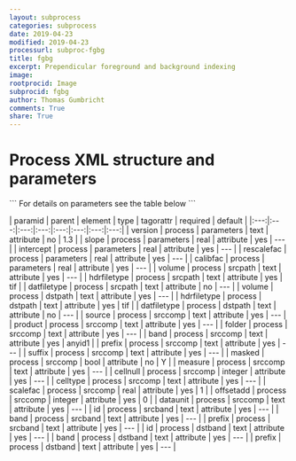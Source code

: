 ```yaml
---
layout: subprocess
categories: subprocess
date: 2019-04-23
modified: 2019-04-23
processurl: subproc-fgbg
title: fgbg
excerpt: Prependicular foreground and background indexing
image: 
rootprocid: Image
subprocid: fgbg
author: Thomas Gumbricht
comments: True
share: True
---
```


<h1 class='foot-description'>Process XML structure and parameters</h1>
```
For details on parameters see the table below
<?xml version="1.0" ?>
<process>
  <!--Generated from python-->
  <userproj plotid="yourplotid" projectid="yourprojectid" siteid="yoursiteid" system="systemid" tractid="yourtractid" userid="youruserid"/>
  <period endday="DD" endmonth="MM" endyear="YYYY" seasonendday="DD" seasonendmonth="MM" seasonstartday="DD" seasonstartmonth="MM" startday="DD" startmonth="MM" startyear="YYYY" timestep="timestep"/>
  <parameters calibfac="xyz.abc" intercept="xyz.abc" rescalefac="xyz.abc" slope="xyz.abc" version="txtstring"/>
  <srcpath datfiletype="txtstring" hdrfiletype="txtstring" volume="txtstring"/>
  <dstpath datfiletype="txtstring" hdrfiletype="txtstring" volume="txtstring"/>
  <srccomp band="txtstring" cellnull="xyz" celltype="txtstring" dataunit="txtstring" folder="txtstring" masked="True/False" measure="txtstring" offsetadd="xyz" prefix="txtstring" product="txtstring" scalefac="xyz.abc" source="txtstring" suffix="txtstring"/>
  <srcband band="txtstring" id="txtstring" prefix="txtstring"/>
  <dstband band="txtstring" id="txtstring" prefix="txtstring"/>
</process>
```

| paramid | parent | element | type | tagorattr | required | default |
|:---:|:---:|:---:|:---:|:---:|:---:|:---:|:---:|
| version | process | parameters | text | attribute | no | 1.3 |
| slope | process | parameters | real | attribute | yes | --- |
| intercept | process | parameters | real | attribute | yes | --- |
| rescalefac | process | parameters | real | attribute | yes | --- |
| calibfac | process | parameters | real | attribute | yes | --- |
| volume | process | srcpath | text | attribute | yes | --- |
| hdrfiletype | process | srcpath | text | attribute | yes | tif |
| datfiletype | process | srcpath | text | attribute | no | --- |
| volume | process | dstpath | text | attribute | yes | --- |
| hdrfiletype | process | dstpath | text | attribute | yes | tif |
| datfiletype | process | dstpath | text | attribute | no | --- |
| source | process | srccomp | text | attribute | yes | --- |
| product | process | srccomp | text | attribute | yes | --- |
| folder | process | srccomp | text | attribute | yes | --- |
| band | process | srccomp | text | attribute | yes | anyid1 |
| prefix | process | srccomp | text | attribute | yes | --- |
| suffix | process | srccomp | text | attribute | yes | --- |
| masked | process | srccomp | bool | attribute | no | Y |
| measure | process | srccomp | text | attribute | yes | --- |
| cellnull | process | srccomp | integer | attribute | yes | --- |
| celltype | process | srccomp | text | attribute | yes | --- |
| scalefac | process | srccomp | real | attribute | yes | 1 |
| offsetadd | process | srccomp | integer | attribute | yes | 0 |
| dataunit | process | srccomp | text | attribute | yes | --- |
| id | process | srcband | text | attribute | yes | --- |
| band | process | srcband | text | attribute | yes | --- |
| prefix | process | srcband | text | attribute | yes | --- |
| id | process | dstband | text | attribute | yes | --- |
| band | process | dstband | text | attribute | yes | --- |
| prefix | process | dstband | text | attribute | yes | --- |
